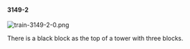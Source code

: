 #### 3149-2
![train-3149-2-0.png](https://github.com/lil-lab/nlvr/raw/master/nlvr/train/images/53/train-3149-2-0.png "train-3149-2-0.png")

There is a black block as the top of a tower with three blocks.